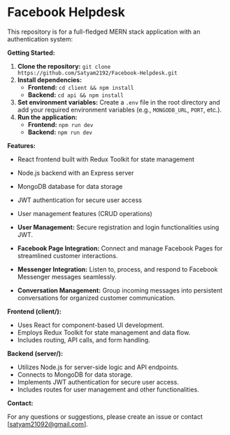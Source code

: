 # Facebook Helpdesk


This repository is for a full-fledged MERN stack application with an authentication system:

**Getting Started:**

1. **Clone the repository:** `git clone https://github.com/Satyam2192/Facebook-Helpdesk.git`
2. **Install dependencies:**
   * **Frontend:** `cd client && npm install`
   * **Backend:** `cd api && npm install`
3. **Set environment variables:** Create a `.env` file in the root directory and add your required environment variables (e.g., `MONGODB_URL`, `PORT`, etc.).
4. **Run the application:**
   * **Frontend:** `npm run dev`
   * **Backend:** `npm run dev`

**Features:**

* React frontend built with Redux Toolkit for state management
* Node.js backend with an Express server
* MongoDB database for data storage
* JWT authentication for secure user access
* User management features (CRUD operations)

* **User Management:** Secure registration and login functionalities using JWT.
* **Facebook Page Integration:** Connect and manage Facebook Pages for streamlined customer interactions.
* **Messenger Integration:** Listen to, process, and respond to Facebook Messenger messages seamlessly.
* **Conversation Management:** Group incoming messages into persistent conversations for organized customer communication.


**Frontend (client/):**

* Uses React for component-based UI development.
* Employs Redux Toolkit for state management and data flow.
* Includes routing, API calls, and form handling.

**Backend (server/):**

* Utilizes Node.js for server-side logic and API endpoints.
* Connects to MongoDB for data storage.
* Implements JWT authentication for secure user access.
* Includes routes for user management and other functionalities.

**Contact:**

For any questions or suggestions, please create an issue or contact [satyam21092@gmail.com].
